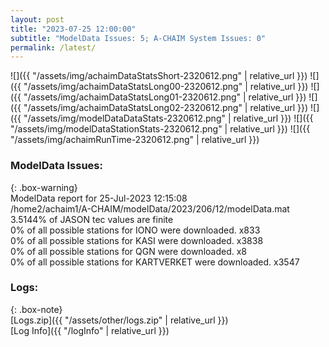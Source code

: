```yaml
---
layout: post
title: "2023-07-25 12:00:00"
subtitle: "ModelData Issues: 5; A-CHAIM System Issues: 0"
permalink: /latest/
---
```


![]({{ "/assets/img/achaimDataStatsShort-2320612.png" | relative_url }})
![]({{ "/assets/img/achaimDataStatsLong00-2320612.png" | relative_url }})
![]({{ "/assets/img/achaimDataStatsLong01-2320612.png" | relative_url }})
![]({{ "/assets/img/achaimDataStatsLong02-2320612.png" | relative_url }})
![]({{ "/assets/img/modelDataDataStats-2320612.png" | relative_url }})
![]({{ "/assets/img/modelDataStationStats-2320612.png" | relative_url }})
![]({{ "/assets/img/achaimRunTime-2320612.png" | relative_url }})


### ModelData Issues:  
  
{: .box-warning}  
 ModelData report for 25-Jul-2023 12:15:08   
 /home2/achaim1/A-CHAIM/modelData/2023/206/12/modelData.mat   
 3.5144% of JASON tec values are finite   
 0% of all possible stations for IONO were downloaded. x833   
 0% of all possible stations for KASI were downloaded. x3838   
 0% of all possible stations for QGN were downloaded. x8   
 0% of all possible stations for KARTVERKET were downloaded. x3547   
  


### Logs:  
  
{: .box-note}  
[Logs.zip]({{ "/assets/other/logs.zip" | relative_url }})  
[Log Info]({{ "/logInfo" | relative_url }})  
